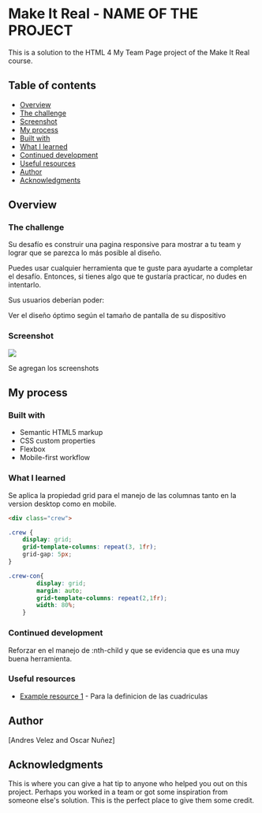 # Make It Real - NAME OF THE PROJECT

This is a solution to the HTML 4 My Team Page project of the Make It Real course.

## Table of contents

  - [Overview](#overview)
  - [The challenge](#the-challenge)
  - [Screenshot](#screenshot)
  - [My process](#my-process)
  - [Built with](#built-with)
  - [What I learned](#what-i-learned)
  - [Continued development](#continued-development)
  - [Useful resources](#useful-resources)
  - [Author](#author)
  - [Acknowledgments](#acknowledgments)


## Overview

### The challenge

Su desafío es construir una pagina responsive para mostrar a tu team y lograr que se parezca lo más posible al diseño.

Puedes usar cualquier herramienta que te guste para ayudarte a completar el desafío. Entonces, si tienes algo que te gustaría practicar, no dudes en intentarlo.

Sus usuarios deberían poder:

Ver el diseño óptimo según el tamaño de pantalla de su dispositivo

### Screenshot

![](./screenshot.jpg)

Se agregan los screenshots 

## My process

### Built with

- Semantic HTML5 markup
- CSS custom properties
- Flexbox
- Mobile-first workflow


### What I learned

Se aplica la propiedad grid para el manejo de las columnas tanto en la version desktop como en mobile.

```html
<div class="crew">
```
```css
.crew {
    display: grid;
    grid-template-columns: repeat(3, 1fr);
    grid-gap: 5px;
}

.crew-con{
        display: grid;
        margin: auto;
        grid-template-columns: repeat(2,1fr);       
        width: 80%;     
    }
```



### Continued development

Reforzar en el manejo de :nth-child y que se evidencia que es una muy buena herramienta.

### Useful resources

- [Example resource 1](https://css-tricks.com/snippets/css/complete-guide-grid/) - Para la definicion de las cuadriculas


## Author

[Andres Velez and Oscar Nuñez]


## Acknowledgments

This is where you can give a hat tip to anyone who helped you out on this project. Perhaps you worked in a team or got some inspiration from someone else's solution. This is the perfect place to give them some credit.
